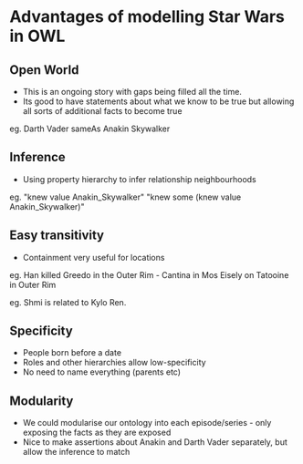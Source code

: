 # Advantages of modelling Star Wars in OWL

## Open World
* This is an ongoing story with gaps being filled all the time.
* Its good to have statements about what we know to be true but allowing all sorts of additional facts to become true

eg. Darth Vader sameAs Anakin Skywalker

## Inference
* Using property hierarchy to infer relationship neighbourhoods

eg. "knew value Anakin_Skywalker"
"knew some (knew value Anakin_Skywalker)"

## Easy transitivity
* Containment very useful for locations

eg. Han killed Greedo in the Outer Rim - Cantina in Mos Eisely on Tatooine in Outer Rim

eg. Shmi is related to Kylo Ren.

## Specificity
* People born before a date
* Roles and other hierarchies allow low-specificity
* No need to name everything (parents etc)

## Modularity
* We could modularise our ontology into each episode/series - only exposing the facts as they are exposed
* Nice to make assertions about Anakin and Darth Vader separately, but allow the inference to match

